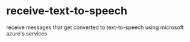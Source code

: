 # receive-text-to-speech
 receive messages that get converted to text-to-speech using microsoft azure's services

